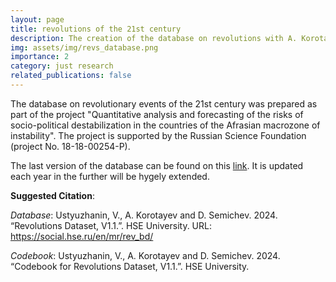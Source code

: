 ```yaml
---
layout: page
title: revolutions of the 21st century
description: The creation of the database on revolutions with A. Korotayev, L. Grinin and J. Goldstone
img: assets/img/revs_database.png
importance: 2
category: just research
related_publications: false
---
```

The database on revolutionary events of the 21st century was prepared as part of the project "Quantitative analysis and forecasting of the risks of socio-political destabilization in the countries of the Afrasian macrozone of instability". The project is supported by the Russian Science Foundation (project No. 18-18-00254-P).

The last version of the database can be found on this [link](https://social.hse.ru/en/mr/rev_bd/). It is updated each year in the further will be hygely extended.

**Suggested Citation**:

*Database*: Ustyuzhanin, V., A. Korotayev and D. Semichev. 2024. “Revolutions Dataset, V1.1.”. HSE University. URL: https://social.hse.ru/en/mr/rev_bd/

*Codebook*: Ustyuzhanin, V., A. Korotayev and D. Semichev. 2024. “Codebook for Revolutions Dataset, V1.1.”. HSE University.
